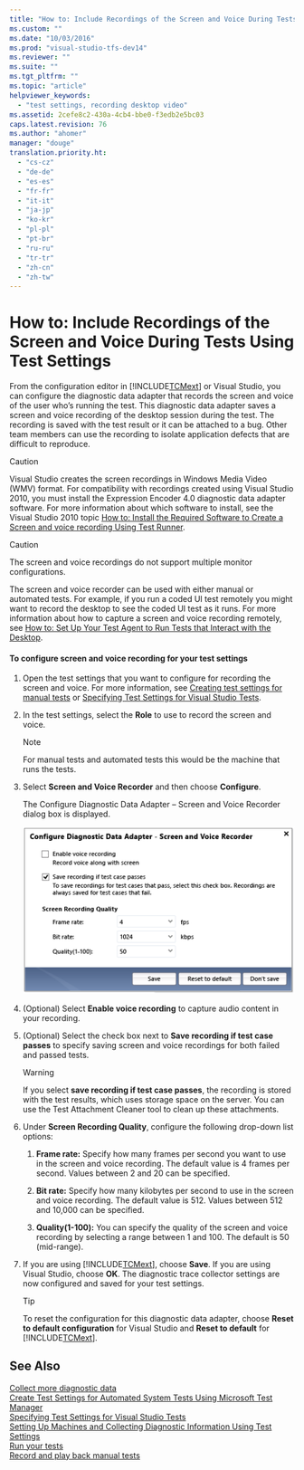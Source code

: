```yaml
---
title: "How to: Include Recordings of the Screen and Voice During Tests Using Test Settings | Microsoft Docs"
ms.custom: ""
ms.date: "10/03/2016"
ms.prod: "visual-studio-tfs-dev14"
ms.reviewer: ""
ms.suite: ""
ms.tgt_pltfrm: ""
ms.topic: "article"
helpviewer_keywords: 
  - "test settings, recording desktop video"
ms.assetid: 2cefe8c2-430a-4cb4-bbe0-f3edb2e5bc03
caps.latest.revision: 76
ms.author: "ahomer"
manager: "douge"
translation.priority.ht: 
  - "cs-cz"
  - "de-de"
  - "es-es"
  - "fr-fr"
  - "it-it"
  - "ja-jp"
  - "ko-kr"
  - "pl-pl"
  - "pt-br"
  - "ru-ru"
  - "tr-tr"
  - "zh-cn"
  - "zh-tw"
---
```

# How to: Include Recordings of the Screen and Voice During Tests Using Test Settings
From the configuration editor in [!INCLUDE[TCMext](../code-quality/includes/tcmext_md.md)] or Visual Studio, you can configure the diagnostic data adapter that records the screen and voice of the user who’s running the test. This diagnostic data adapter saves a screen and voice recording of the desktop session during the test. The recording is saved with the test result or it can be attached to a bug. Other team members can use the recording to isolate application defects that are difficult to reproduce.  
  
> [!CAUTION]
>  Visual Studio creates the screen recordings in Windows Media Video (WMV) format. For compatibility with recordings created using Visual Studio 2010, you must install the Expression Encoder 4.0 diagnostic data adapter software. For more information about which software to install, see the Visual Studio 2010 topic [How to: Install the Required Software to Create a Screen and voice recording Using Test Runner](http://go.microsoft.com/fwlink/?LinkID=251910).  
  
> [!CAUTION]
>  The screen and voice recordings do not support multiple monitor configurations.  
  
 The screen and voice recorder can be used with either manual or automated tests. For example, if you run a coded UI test remotely you might want to record the desktop to see the coded UI test as it runs. For more information about how to capture a screen and voice recording remotely, see [How to: Set Up Your Test Agent to Run Tests that Interact with the Desktop](../test/how-to--set-up-your-test-agent-to-run-tests-that-interact-with-the-desktop.md).  
  
#### To configure screen and voice recording for your test settings  
  
1.  Open the test settings that you want to configure for recording the screen and voice. For more information, see [Creating test settings for manual tests](../test/collect-more-diagnostic-data-in-manual-tests.md#CreatePlan) or [Specifying Test Settings for Visual Studio Tests](../test/specifying-test-settings-for-visual-studio-tests.md).  
  
2.  In the test settings, select the **Role** to use to record the screen and voice.  
  
    > [!NOTE]
    >  For manual tests and automated tests this would be the machine that runs the tests.  
  
3.  Select **Screen and Voice Recorder** and then choose **Configure**.  
  
     The Configure Diagnostic Data Adapter – Screen and Voice Recorder dialog box is displayed.  
  
     ![Video configuration](../test/media/testsettingvideoconfiggdr.png "TestSettingVideoConfigGDR")  
  
4.  (Optional) Select **Enable voice recording** to capture audio content in your recording.  
  
5.  (Optional) Select the check box next to **Save recording if test case passes** to specify saving screen and voice recordings for both failed and passed tests.  
  
    > [!WARNING]
    >  If you select **save recording if test case passes**, the recording is stored with the test results, which uses storage space on the server. You can use the Test Attachment Cleaner tool to clean up these attachments.  
  
6.  Under **Screen Recording Quality**, configure the following drop-down list options:  
  
    1.  **Frame rate:** Specify how many frames per second you want to use in the screen and voice recording. The default value is 4 frames per second. Values between 2 and 20 can be specified.  
  
    2.  **Bit rate:** Specify how many kilobytes per second to use in the screen and voice recording. The default value is 512. Values between 512 and 10,000 can be specified.  
  
    3.  **Quality(1-100):** You can specify the quality of the screen and voice recording by selecting a range between 1 and 100. The default is 50 (mid-range).  
  
7.  If you are using [!INCLUDE[TCMext](../code-quality/includes/tcmext_md.md)], choose **Save**. If you are using Visual Studio, choose **OK**. The diagnostic trace collector settings are now configured and saved for your test settings.  
  
    > [!TIP]
    >  To reset the configuration for this diagnostic data adapter, choose **Reset to default configuration** for Visual Studio and **Reset to default** for [!INCLUDE[TCMext](../code-quality/includes/tcmext_md.md)].  
  
## See Also  
 [Collect more diagnostic data](../test/collect-more-diagnostic-data-in-manual-tests.md)   
 [Create Test Settings for Automated System Tests Using Microsoft Test Manager](../test_notintoc/create-test-settings-for-automated-system-tests-using-microsoft-test-manager.md)   
 [Specifying Test Settings for Visual Studio Tests](../test/specifying-test-settings-for-visual-studio-tests.md)   
 [Setting Up Machines and Collecting Diagnostic Information Using Test Settings](../test/setting-up-machines-and-collecting-diagnostic-information-using-test-settings.md)   
 [Run your tests](../test/running-manual-tests-using-the-web-portal.md)   
 [Record and play back manual tests](../test/record-and-play-back-manual-tests.md)
